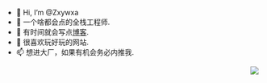 - 👋 Hi, I’m @Zxywxa
- 👀 一个啥都会点的全栈工程师.
- 🌱 有时间就会写点[博客](https://blog.mczyx.online).
- 💞️ 很喜欢玩好玩的网站.
- 📫 想进大厂，如果有机会务必内推我.
<img align="right" src="https://github-readme-stats.vercel.app/api?username=WangDanPeng&show_icons=true">
